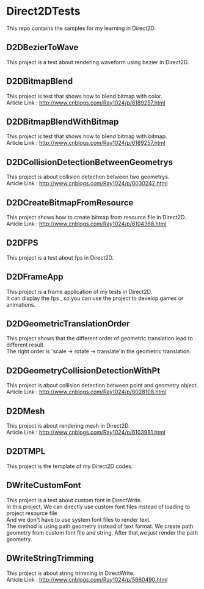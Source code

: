 # Direct2DTests
This repo contains the samples for my learning in Direct2D.

## D2DBezierToWave
This project is a test about rendering waveform using bezier in Direct2D.

## D2DBitmapBlend
This project is test that shows how to blend bitmap with color.</br>
Article Link : http://www.cnblogs.com/Ray1024/p/6189257.html

## D2DBitmapBlendWithBitmap
This project is test that shows how to blend bitmap with bitmap.</br>
Article Link : http://www.cnblogs.com/Ray1024/p/6189257.html

## D2DCollisionDetectionBetweenGeometrys
This project is about collision detection between two geometrys.</br>
Article Link : http://www.cnblogs.com/Ray1024/p/6030242.html

## D2DCreateBitmapFromResource
This project shows how to create bitmap from resource file in Direct2D.</br>
Article Link : http://www.cnblogs.com/Ray1024/p/6104368.html

## D2DFPS
This project is a test about fps in Direct2D.

## D2DFrameApp
This project is a frame application of my tests in Direct2D.</br>
It can display the fps , so you can use the project to develop games or animations.

## D2DGeometricTranslationOrder
This project shows that the different order of geometric translation lead to different result.</br>
The right order is 'scale -> rotate -> translate'in the geometric translation.

## D2DGeometryCollisionDetectionWithPt
This project is about collision detection between point and geometry object.</br>
Article Link : http://www.cnblogs.com/Ray1024/p/6028108.html

## D2DMesh
This project is about rendering mesh in Direct2D.</br>
Article Link : http://www.cnblogs.com/Ray1024/p/6103981.html

## D2DTMPL
This project is the template of my Direct2D codes.

## DWriteCustomFont
This project is a test about custom font in DirectWrite.</br>
In this project, We can directly use custom font files instead of loading to project resource file.</br>
And we don't have to use system font files to render text.</br>
The method is using path geometry instead of text format. We create path geometry from custom font file and string. After that,we just render the path geometry.

## DWriteStringTrimming
This project is about string trimming in DirectWrite.</br>
Article Link : http://www.cnblogs.com/Ray1024/p/5660490.html
